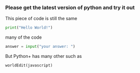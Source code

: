 ### Please get the latest version of python and try it out
This piece of code is still the same

```python
print("Hello World!")
```

many of the code

```python
answer = input("your answer: ")
```

But Python+ has many other such as

```python
worldEdit(javascript)
```
